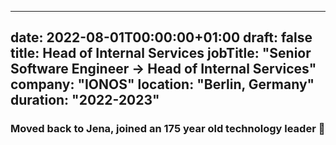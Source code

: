 
---
date: 2022-08-01T00:00:00+01:00
draft: false
title: Head of Internal Services
jobTitle: "Senior Software Engineer → Head of Internal Services"
company: "IONOS"
location: "Berlin, Germany"
duration: "2022-2023"
---

### Moved back to Jena, joined an 175 year old technology leader 🦄